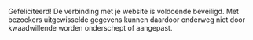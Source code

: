 Gefeliciteerd! De verbinding met je website is voldoende beveiligd. Met bezoekers uitgewisselde gegevens kunnen daardoor onderweg niet  door kwaadwillende worden onderschept of aangepast.
